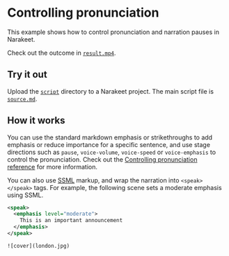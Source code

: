 # Controlling pronunciation 

This example shows how to control pronunciation and narration pauses in Narakeet. 

Check out the outcome in [`result.mp4`](result.mp4).

## Try it out

Upload the [`script`](script) directory to a Narakeet project. The main script file is [`source.md`](script/source.md).

## How it works


You can use the standard markdown emphasis or strikethroughs to add emphasis or reduce importance for a specific sentence, and use stage directions such as `pause`, `voice-volume`, `voice-speed` or `voice-emphasis` to control the pronunciation. Check out the [Controlling pronunciation reference](https://www.narakeet.com/docs/format/#controlling-pronunciation) for more information.

You can also use [SSML](https://en.wikipedia.org/wiki/Speech_Synthesis_Markup_Language) markup, and wrap the narration into `<speak></speak>` tags. For example, the following scene sets a moderate emphasis using SSML.

```xml
<speak>
  <emphasis level="moderate">
    This is an important announcement
  </emphasis>
</speak>

![cover](london.jpg)
```
